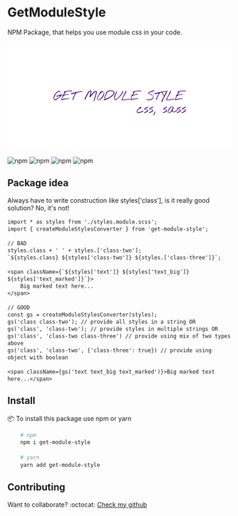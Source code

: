 # GetModuleStyle
NPM Package, that helps you use module css in your code.

![Logo](./logo.jpg)

![npm](https://img.shields.io/npm/v/get-module-style?color=green) <!-- version -->
![npm](https://img.shields.io/bundlephobia/min/get-module-style?color=green) <!-- size -->
![npm](https://img.shields.io/npm/dm/get-module-style?color=green) <!-- downloads -->
![npm](https://img.shields.io/npm/l/get-module-style?color=green ) <!-- licence -->

## Package idea
Always have to write construction like styles['class'], is it really good solution? No, it's not!

``` tsx
import * as styles from './styles.module.scss';
import { createModuleStylesConverter } from 'get-module-style';

// BAD
styles.class + ' ' + styles.['class-two'];
`${styles.class} ${styles['class-two']} ${styles.['class-three']}`;

<span className={`${styles['text']} ${styles['text_big']} ${styles['text_marked']}`}>
    Big marked text here...
</span>

// GOOD
const gs = createModuleStylesConverter(styles);
gs('class class-two'); // provide all styles in a string OR
gs('class', 'class-two'); // provide styles in multiple strings OR
gs('class', 'class-two class-three') // provide using mix of two types above
gs('class', 'class-two', {'class-three': true}) // provide using object with boolean

<span className={gs('text text_big text_marked')}>Big marked text here...</span>
```

## Install
:package: To install this package use npm or yarn

``` bash
    # npm
    npm i get-module-style

    # yarn
    yarn add get-module-style
```

## Contributing
Want to collaborate? 
:octocat: <a href="https://github.com/Kostayne/get-module-style">Check my github</a>